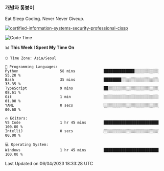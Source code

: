 ### 개발자 통붕이
Eat Sleep Coding.
Never Never Giveup.

[![certified-information-systems-security-professional-cissp](https://user-images.githubusercontent.com/44606727/157613689-acd84ec6-5f8f-4e79-89d9-a8d51f033634.png)](https://www.credly.com/badges/f394a010-85a0-450b-9136-8043af01d71c/public_url)

<!--START_SECTION:waka-->
![Code Time](http://img.shields.io/badge/Code%20Time-1%2C502%20hrs%2011%20mins-blue)

📊 **This Week I Spent My Time On** 

```text
🕑︎ Time Zone: Asia/Seoul

💬 Programming Languages: 
Python                   58 mins             ██████████████░░░░░░░░░░░   55.20 % 
Bash                     35 mins             ████████░░░░░░░░░░░░░░░░░   33.35 % 
TypeScript               9 mins              ██░░░░░░░░░░░░░░░░░░░░░░░   08.61 % 
Git                      1 min               ░░░░░░░░░░░░░░░░░░░░░░░░░   01.00 % 
YAML                     0 secs              ░░░░░░░░░░░░░░░░░░░░░░░░░   00.68 % 

🔥 Editors: 
VS Code                  1 hr 45 mins        █████████████████████████   100.00 % 
IntelliJ                 0 secs              ░░░░░░░░░░░░░░░░░░░░░░░░░   00.00 % 

💻 Operating System: 
Windows                  1 hr 45 mins        █████████████████████████   100.00 % 
```


 Last Updated on 06/04/2023 18:33:28 UTC
<!--END_SECTION:waka-->
